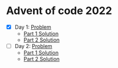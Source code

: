 # Advent of code 2022

- [x] Day 1: [Problem](https://adventofcode.com/2022/day/1)
  - [Part 1 Solution](/Day%201/part1.js)
  - [Part 2 Solution](./Day%201/part2.js)
- [ ] Day 2: [Problem](https://adventofcode.com/2022/day/2)
  - [Part 1 Solution](/Day%202/part1.js)
  - [Part 2 Solution]()
